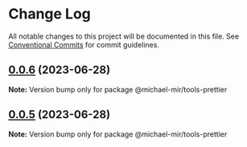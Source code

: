 # Change Log

All notable changes to this project will be documented in this file.
See [Conventional Commits](https://conventionalcommits.org) for commit guidelines.

## [0.0.6](https://github.com/michael-mir/turborepo-example/compare/@michael-mir/tools-prettier@0.0.5...@michael-mir/tools-prettier@0.0.6) (2023-06-28)

**Note:** Version bump only for package @michael-mir/tools-prettier





## [0.0.5](https://github.com/michael-mir/turborepo-example/compare/@michael-mir/tools-prettier@0.0.4...@michael-mir/tools-prettier@0.0.5) (2023-06-28)

**Note:** Version bump only for package @michael-mir/tools-prettier
